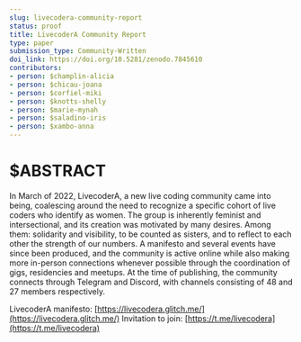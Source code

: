 ```yaml
---
slug: livecodera-community-report
status: proof
title: LivecoderA Community Report
type: paper
submission_type: Community-Written
doi_link: https://doi.org/10.5281/zenodo.7845610
contributors:
- person: $champlin-alicia
- person: $chicau-joana
- person: $corfiel-miki
- person: $knotts-shelly
- person: $marie-mynah
- person: $saladino-iris
- person: $xambo-anna
---
```


# $ABSTRACT

In March of 2022, LivecoderA, a new live coding community came into
being, coalescing around the need to recognize a specific cohort of live
coders who identify as women. The group is inherently feminist and
intersectional, and its creation was motivated by many desires. Among
them: solidarity and visibility, to be counted as sisters, and to
reflect to each other the strength of our numbers. A manifesto and
several events have since been produced, and the community is active
online while also making more in-person connections whenever possible
through the coordination of gigs, residencies and meetups. At the time
of publishing, the community connects through Telegram and Discord, with
channels consisting of 48 and 27 members respectively.

LivecoderA manifesto: [https://livecodera.glitch.me/](https://livecodera.glitch.me/)
Invitation to join: [https://t.me/livecodera](https://t.me/livecodera)
